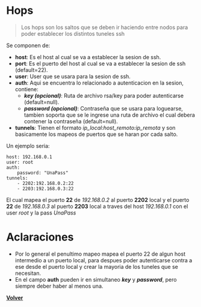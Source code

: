 # Hops

> Los hops son los saltos que se deben ir haciendo entre nodos para poder establecer los distintos tuneles ssh

Se componen de:
- **host**: Es el host al cual se va a establecer la sesion de ssh.
- **port**: Es el puerto del host al cual se va a establecer la sesion de ssh (default=22).
- **user**: User que se usara para la sesion de ssh.
- **auth**: Aqui se encuentra lo relacionado a autenticacion en la sesion, contiene:
    - ***key (opcional)***: Ruta de archivo rsa/key para poder autenticarse (default=null).
    - ***password (opcional)***: Contraseña que se usara para loguearse, tambien soporta que se le ingrese una ruta de archivo el cual debera contener la contraseña (default=null).
- **tunnels**: Tienen el formato *ip_local:host_remoto:ip_remota* y son basicamente los mapeos de puertos que se haran por cada salto.

Un ejemplo seria:
```
host: 192.168.0.1
user: root
auth:
    password: "UnaPass"
tunnels:
    - 2202:192.168.0.2:22
    - 2203:192.168.0.3:22
```
El cual mapea el puerto **22** de *192.168.0.2* al puerto **2202** local y el puerto **22** de *192.168.0.3* al puerto **2203** local a traves del host *192.168.0.1* con el user *root* y la pass *UnaPass*

# Aclaraciones
- Por lo general el penultimo mapeo mapea el puerto 22 de algun host intermedio a un puerto local, para despues poder autenticarse contra a ese desde el puerto local y crear la mayoria de los tuneles que se necesitan.
- En el campo **auth** pueden ir en simultaneo ***key*** y ***password***, pero siempre deber haber al menos una.

[**Volver**](README.md)
